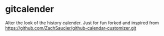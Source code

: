 # gitcalender
Alter the look of the history calender.
Just for fun
forked and inspired from https://github.com/ZachSaucier/github-calendar-customizer.git
